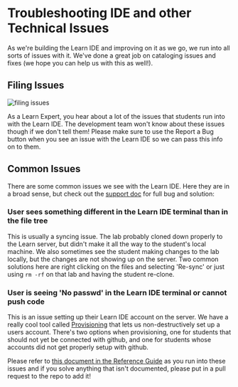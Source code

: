 # Troubleshooting IDE and other Technical Issues

As we're building the Learn IDE and improving on it as we go, we run into all sorts of issues with it. We've done a great job on cataloging issues and fixes (we hope you can help us with this as well!).

## Filing Issues

![filing issues](http://i.giphy.com/cJJpP0kjFRTYk.gif)

As a Learn Expert, you hear about a lot of the issues that students run into with the Learn IDE. The development team won't know about these issues though if we don't tell them! Please make sure to use the Report a Bug button when you see an issue with the Learn IDE so we can pass this info on to them.

## Common Issues

There are some common issues we see with the Learn IDE. Here they are in a broad sense, but check out the [support doc](https://github.com/flatiron-labs/learn-support/blob/master/learn-ide.md) for full bug and solution:

### User sees something different in the Learn IDE terminal than in the file tree

This is usually a syncing issue. The lab probably cloned down properly to the Learn server, but didn't make it all the way to the student's local machine. We also sometimes see the student making changes to the lab locally, but the changes are not showing up on the server. Two common solutions here are right clicking on the files and selecting 'Re-sync' or just using `rm -rf` on that lab and having the student re-clone.

### User is seeing 'No passwd' in the Learn IDE terminal or cannot push code

This is an issue setting up their Learn IDE account on the server. We have a really cool tool called [Provisioning](https://github.com/flatiron-labs/learn-support/blob/master/learn-ide.md#provision-an-account) that lets us non-destructively set up a users account. There's two options when provisioning, one for students that should not yet be connected with github, and one for students whose accounts did not get properly setup with github.

Please refer to [this document in the Reference Guide](https://github.com/flatiron-labs/learn-support/blob/master/learn-ide.md) as you run into these issues and if you solve anything that isn't documented, please put in a pull request to the repo to add it!
